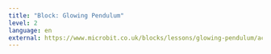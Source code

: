 ```yaml
---
title: "Block: Glowing Pendulum"
level: 2
language: en
external: https://www.microbit.co.uk/blocks/lessons/glowing-pendulum/activity
---
```

